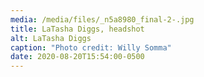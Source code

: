```yaml
---
media: /media/files/_n5a8980_final-2-.jpg
title: LaTasha Diggs, headshot
alt: LaTasha Diggs
caption: "Photo credit: Willy Somma"
date: 2020-08-20T15:54:00-0500
---
```

